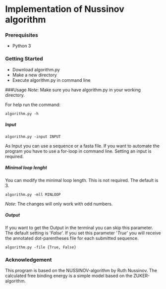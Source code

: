 # Implementation of Nussinov algorithm
### Prerequisites

- Python 3
    
### Getting Started

- Download algorithm.py 
- Make a new directory
- Execute algorithm.py in command line

###Usage
_Note_: Make sure you have algorithm.py in your working directory.

For help run the command:

    algorithm.py -h

##### Input

    algorithm.py -input INPUT

As Input you can use a sequence or a fasta file. If you want to automate the program you have to use a for-loop in command line.
Setting an input is required.

##### Minimal loop lenght

You can modify the minimal loop length. This is not required. The default is 3.

    algorithm.py -mll MINLOOP
    
_Note_: The changes will only work with odd numbers.

##### Output

If you want to get the Output in the terminal you can skip this parameter. The default setting is '_False_'.
If you set this parameter '_True_' you will receive the annotated dot-parentheses file for each submitted sequence.

    algorithm.py -file {True, False}
    
### Acknowledgement

This program is based on the NUSSINOV-algorithm by Ruth Nussinov. The calculated free binding energy is a simple model based on the ZUKER-algorithm.



    

